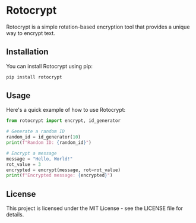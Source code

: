 # Rotocrypt

Rotocrypt is a simple rotation-based encryption tool that provides a unique way to encrypt text.

## Installation

You can install Rotocrypt using pip:

```py
pip install rotocrypt
```

## Usage

Here's a quick example of how to use Rotocrypt:

```python
from rotocrypt import encrypt, id_generator

# Generate a random ID
random_id = id_generator(10)
print(f"Random ID: {random_id}")

# Encrypt a message
message = "Hello, World!"
rot_value = 3
encrypted = encrypt(message, rot=rot_value)
print(f"Encrypted message: {encrypted}")
```

## License

This project is licensed under the MIT License - see the LICENSE file for details.
